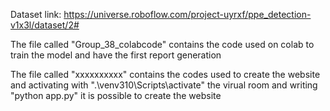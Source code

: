 Dataset link:
https://universe.roboflow.com/project-uyrxf/ppe_detection-v1x3l/dataset/2#


The file called "Group_38_colabcode" contains the code used on colab to train the model and have the first report generation

The file called "xxxxxxxxxx" contains the codes used to create the website and activating with ".\venv310\Scripts\activate" the virual room and writing "python app.py" it is possible to create the website
